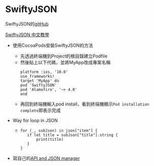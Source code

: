 # SwiftyJSON

SwiftyJSON的[gitHub](https://github.com/SwiftyJSON/SwiftyJSON)

[SwiftyJSON 中文教學](http://www.hangge.com/blog/cache/detail_968.html)

* 使用CocoaPods安裝SwiftyJSON的方法
  * 先透過終端機到Project的根目錄建立Podfile
  * 然後貼上以下代碼，並將MyApp改成專案名稱
    ```
    platform :ios, '10.0'
    use_frameworks!
    target 'MyApp' do
    pod 'SwiftyJSON'
    pod 'Alamofire', '~> 4.0'
    end
    ```
  * 再回到終端機輸入pod install，看到終端機顯示`Pod installation complete`即表示完成

* Way for loop in JSON
  * ```
    for (_, subJson) in json["item"] {
       if let title = subJson["title"].string {
           print(title)
       }
    }
    ```

* 寫自己的[API and JSON manager](https://devdactic.com/parse-json-with-swift/)


